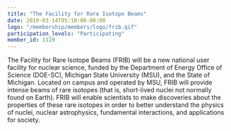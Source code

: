 ```yaml
---
title: "The Facility for Rare Isotope Beams"
date: 2019-03-14T05:10:00-00:00
logo: "/membership/members/logo/frib.gif"
participation_levels: "Participating"
member_id: 1119
---
```


The Facility for Rare Isotope Beams (FRIB) will be a new national user facility for nuclear science, funded by the Department of Energy Office of Science (DOE-SC), Michigan State University (MSU), and the State of Michigan. Located on campus and operated by MSU, FRIB will provide intense beams of rare isotopes (that is, short-lived nuclei not normally found on Earth). FRIB will enable scientists to make discoveries about the properties of these rare isotopes in order to better understand the physics of nuclei, nuclear astrophysics, fundamental interactions, and applications for society. 